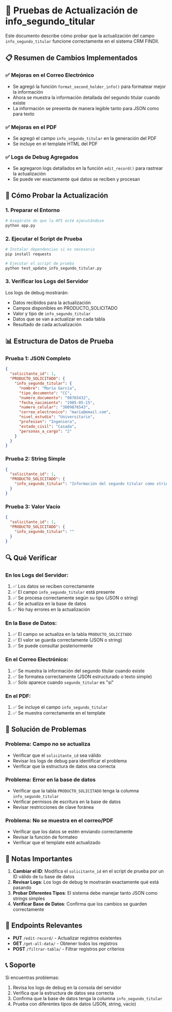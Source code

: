 # 🧪 Pruebas de Actualización de info_segundo_titular

Este documento describe cómo probar que la actualización del campo `info_segundo_titular` funcione correctamente en el sistema CRM FINDII.

## 📋 Resumen de Cambios Implementados

### ✅ **Mejoras en el Correo Electrónico**
- Se agregó la función `format_second_holder_info()` para formatear mejor la información
- Ahora se muestra la información detallada del segundo titular cuando existe
- La información se presenta de manera legible tanto para JSON como para texto

### ✅ **Mejoras en el PDF**
- Se agregó el campo `info_segundo_titular` en la generación del PDF
- Se incluye en el template HTML del PDF

### ✅ **Logs de Debug Agregados**
- Se agregaron logs detallados en la función `edit_record()` para rastrear la actualización
- Se puede ver exactamente qué datos se reciben y procesan

## 🚀 Cómo Probar la Actualización

### 1. **Preparar el Entorno**
```bash
# Asegúrate de que la API esté ejecutándose
python app.py
```

### 2. **Ejecutar el Script de Prueba**
```bash
# Instalar dependencias si es necesario
pip install requests

# Ejecutar el script de prueba
python test_update_info_segundo_titular.py
```

### 3. **Verificar los Logs del Servidor**
Los logs de debug mostrarán:
- Datos recibidos para la actualización
- Campos disponibles en PRODUCTO_SOLICITADO
- Valor y tipo de `info_segundo_titular`
- Datos que se van a actualizar en cada tabla
- Resultado de cada actualización

## 📊 Estructura de Datos de Prueba

### **Prueba 1: JSON Completo**
```json
{
  "solicitante_id": 1,
  "PRODUCTO_SOLICITADO": {
    "info_segundo_titular": {
      "nombre": "María García",
      "tipo_documento": "CC",
      "numero_documento": "98765432",
      "fecha_nacimiento": "1985-05-15",
      "numero_celular": "3009876543",
      "correo_electronico": "maria@email.com",
      "nivel_estudio": "Universitario",
      "profesion": "Ingeniera",
      "estado_civil": "Casada",
      "personas_a_cargo": "2"
    }
  }
}
```

### **Prueba 2: String Simple**
```json
{
  "solicitante_id": 1,
  "PRODUCTO_SOLICITADO": {
    "info_segundo_titular": "Información del segundo titular como string simple"
  }
}
```

### **Prueba 3: Valor Vacío**
```json
{
  "solicitante_id": 1,
  "PRODUCTO_SOLICITADO": {
    "info_segundo_titular": ""
  }
}
```

## 🔍 Qué Verificar

### **En los Logs del Servidor:**
1. ✅ Los datos se reciben correctamente
2. ✅ El campo `info_segundo_titular` está presente
3. ✅ Se procesa correctamente según su tipo (JSON o string)
4. ✅ Se actualiza en la base de datos
5. ✅ No hay errores en la actualización

### **En la Base de Datos:**
1. ✅ El campo se actualiza en la tabla `PRODUCTO_SOLICITADO`
2. ✅ El valor se guarda correctamente (JSON o string)
3. ✅ Se puede consultar posteriormente

### **En el Correo Electrónico:**
1. ✅ Se muestra la información del segundo titular cuando existe
2. ✅ Se formatea correctamente (JSON estructurado o texto simple)
3. ✅ Solo aparece cuando `segundo_titular` es "si"

### **En el PDF:**
1. ✅ Se incluye el campo `info_segundo_titular`
2. ✅ Se muestra correctamente en el template

## 🐛 Solución de Problemas

### **Problema: Campo no se actualiza**
- Verificar que el `solicitante_id` sea válido
- Revisar los logs de debug para identificar el problema
- Verificar que la estructura de datos sea correcta

### **Problema: Error en la base de datos**
- Verificar que la tabla `PRODUCTO_SOLICITADO` tenga la columna `info_segundo_titular`
- Verificar permisos de escritura en la base de datos
- Revisar restricciones de clave foránea

### **Problema: No se muestra en el correo/PDF**
- Verificar que los datos se estén enviando correctamente
- Revisar la función de formateo
- Verificar que el template esté actualizado

## 📝 Notas Importantes

1. **Cambiar el ID**: Modifica el `solicitante_id` en el script de prueba por un ID válido de tu base de datos
2. **Revisar Logs**: Los logs de debug te mostrarán exactamente qué está pasando
3. **Probar Diferentes Tipos**: El sistema debe manejar tanto JSON como strings simples
4. **Verificar Base de Datos**: Confirma que los cambios se guarden correctamente

## 🔗 Endpoints Relevantes

- **PUT** `/edit-record/` - Actualizar registros existentes
- **GET** `/get-all-data/` - Obtener todos los registros
- **POST** `/filtrar-tabla/` - Filtrar registros por criterios

## 📞 Soporte

Si encuentras problemas:
1. Revisa los logs de debug en la consola del servidor
2. Verifica que la estructura de datos sea correcta
3. Confirma que la base de datos tenga la columna `info_segundo_titular`
4. Prueba con diferentes tipos de datos (JSON, string, vacío)

